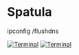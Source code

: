# Spatula

ipconfig /flushdns

[![Terminal](https://asciinema.org/a/12345.svg)](https://asciinema.org/a/12345)
[![Terminal](https://asciinema-player.vercel.app/a/URL_RAW_DEL_ARCHIVO_CAST)](https://asciinema.org/a/711247)
